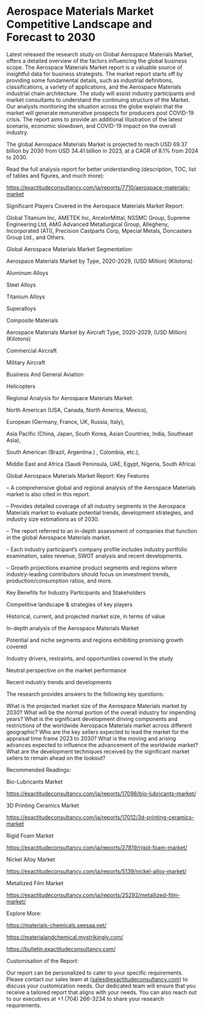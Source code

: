 # Aerospace Materials Market Competitive Landscape and Forecast to 2030

Latest released the research study on Global Aerospace Materials Market, offers a detailed overview of the factors influencing the global business scope. The Aerospace Materials Market report is a valuable source of insightful data for business strategists. The market report starts off by providing some fundamental details, such as industrial definitions, classifications, a variety of applications, and the Aerospace Materials industrial chain architecture. The study will assist industry participants and market consultants to understand the continuing structure of the Market. Our analysts monitoring the situation across the globe explain that the market will generate remunerative prospects for producers post COVID-19 crisis. The report aims to provide an additional illustration of the latest scenario, economic slowdown, and COVID-19 impact on the overall industry.

The global Aerospace Materials Market is projected to reach USD 69.37 billion by 2030 from USD 34.41 billion in 2023, at a CAGR of 8.1% from 2024 to 2030.

Read the full analysis report for better understanding (description, TOC, list of tables and figures, and much more):

https://exactitudeconsultancy.com/ja/reports/7710/aerospace-materials-market

Significant Players Covered in the Aerospace Materials Market Report:

Global Titanium Inc, AMETEK Inc, ArcelorMittal, NSSMC Group, Supreme Engineering Ltd, AMG Advanced Metallurgical Group, Allegheny, Incorporated (ATI), Precision Castparts Corp, Mpecial Metals, Doncasters Group Ltd., and Others.

Global Aerospace Materials Market Segmentation:

Aerospace Materials Market by Type, 2020-2029, (USD Million) (Kilotons)

Aluminum Alloys

Steel Alloys

Titanium Alloys

Superalloys

Composite Materials

Aerospace Materials Market by Aircraft Type, 2020-2029, (USD Million) (Kilotons)

Commercial Aircraft

Military Aircraft

Business And General Aviation

Helicopters

Regional Analysis for Aerospace Materials Market:

North American (USA, Canada, North America, Mexico),

European (Germany, France, UK, Russia, Italy),

Asia Pacific (China, Japan, South Korea, Asian Countries, India, Southeast Asia),

South American (Brazil, Argentina ) , Colombia, etc.),

Middle East and Africa (Saudi Peninsula, UAE, Egypt, Nigeria, South Africa)

Global Aerospace Materials Market Report: Key Features

– A comprehensive global and regional analysis of the Aerospace Materials market is also cited in this report.

– Provides detailed coverage of all industry segments in the Aerospace Materials market to evaluate potential trends, development strategies, and industry size estimations as of 2030.

– The report referred to an in-depth assessment of companies that function in the global Aerospace Materials market.

– Each industry participant’s company profile includes industry portfolio examination, sales revenue, SWOT analysis and recent developments.

– Growth projections examine product segments and regions where industry-leading contributors should focus on investment trends, production/consumption ratios, and more.

Key Benefits for Industry Participants and Stakeholders

Competitive landscape & strategies of key players

Historical, current, and projected market size, in terms of value

In-depth analysis of the Aerospace Materials Market

Potential and niche segments and regions exhibiting promising growth covered

Industry drivers, restraints, and opportunities covered in the study

Neutral perspective on the market performance

Recent industry trends and developments

The research provides answers to the following key questions:

What is the projected market size of the Aerospace Materials market by 2030?
What will be the normal portion of the overall industry for impending years?
What is the significant development driving components and restrictions of the worldwide Aerospace Materials market across different geographic?
Who are the key sellers expected to lead the market for the appraisal time frame 2023 to 2030?
What is the moving and arising advances expected to influence the advancement of the worldwide market?
What are the development techniques received by the significant market sellers to remain ahead on the lookout?

Recommended Readings:

Bio-Lubricants Market

https://exactitudeconsultancy.com/ja/reports/17098/bio-lubricants-market/

3D Printing Ceramics Market

https://exactitudeconsultancy.com/ja/reports/17012/3d-printing-ceramics-market

Rigid Foam Market

https://exactitudeconsultancy.com/ja/reports/27819/rigid-foam-market/

Nickel Alloy Market

https://exactitudeconsultancy.com/ja/reports/5139/nickel-alloy-market/

Metallized Film Market

https://exactitudeconsultancy.com/ja/reports/25292/metallized-film-market/

Explore More:

https://materials-chemicals.seesaa.net/

https://materialandchemical.mystrikingly.com/

https://bulletin.exactitudeconsultancy.com/

Customisation of the Report:

Our report can be personalized to cater to your specific requirements. Please contact our sales team at (sales@exactitudeconsultancy.com) to discuss your customization needs. Our dedicated team will ensure that you receive a tailored report that aligns with your needs. You can also reach out to our executives at +1 (704) 266-3234 to share your research requirements.

